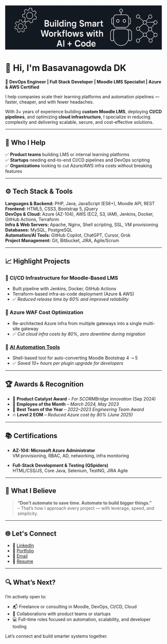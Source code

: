 ![Banner](banner.jpg)

# 👋 Hi, I'm Basavanagowda DK

🚀 **DevOps Engineer | Full Stack Developer | Moodle LMS Specialist | Azure & AWS Certified**

I help companies scale their learning platforms and automation pipelines — faster, cheaper, and with fewer headaches.

With 3+ years of experience building **custom Moodle LMS**, deploying **CI/CD pipelines**, and optimizing **cloud infrastructure**, I specialize in reducing complexity and delivering scalable, secure, and cost-effective solutions.

---

## 💼 Who I Help

✅ **Product teams** building LMS or internal learning platforms  
✅ **Startups** needing end-to-end CI/CD pipelines and DevOps scripting  
✅ **Organizations** looking to cut Azure/AWS infra costs without breaking features

---

## ⚙️ Tech Stack & Tools

**Languages & Backend:** PHP, Java, JavaScript (ES6+), Moodle API, REST  
**Frontend:** HTML5, CSS3, Bootstrap 5, jQuery  
**DevOps & Cloud:** Azure (AZ-104), AWS (EC2, S3, IAM), Jenkins, Docker, GitHub Actions, Terraform  
**Infra & Web Servers:** Apache, Nginx, Shell scripting, SSL, VM provisioning  
**Databases:** MySQL, PostgreSQL  
**Automation/AI Tools:** GitHub Copilot, ChatGPT, Cursor, Grok  
**Project Management:** Git, Bitbucket, JIRA, Agile/Scrum

---

## 📈 Highlight Projects

### 🔹 CI/CD Infrastructure for Moodle-Based LMS
- Built pipeline with Jenkins, Docker, GitHub Actions  
- Terraform-based infra-as-code deployment (Azure & AWS)  
- ✅ *Reduced release time by 60% and improved reliability*

### 🔹 Azure WAF Cost Optimization
- Re-architected Azure infra from multiple gateways into a single multi-site gateway  
- ✅ *Cut cloud infra costs by 80%, zero downtime during migration*

### 🔹 [AI Automation Tools](https://github.com/BASAVANAGOWDADK/ai-automation-tools)
- Shell-based tool for auto-converting Moodle Bootstrap 4 ➝ 5  
- ✅ *Saved 10+ hours per plugin upgrade for developers*

---

## 🏆 Awards & Recognition

- 🏅 **Product Catalyst Award** – *For SCORMBridge innovation* (Sep 2024)  
- 🧠 **Employee of the Month** – *March 2024, May 2023*  
- 💎 **Best Team of the Year** – *2022–2023 Engineering Team Award*  
- 🔥 **Level 2 EOM** – *Reduced Azure cost by 80% (June 2025)*

---

## 📚 Certifications

- **AZ-104: Microsoft Azure Administrator**  
  VM provisioning, RBAC, AD, networking, infra monitoring

- **Full-Stack Development & Testing (QSpiders)**  
  HTML/CSS/JS, Core Java, Selenium, TestNG, JIRA Agile

---

## 🧠 What I Believe

> **“Don’t automate to save time. Automate to build bigger things.”**  
> – That’s how I approach every project — with leverage, speed, and simplicity.

---

## 🌐 Let's Connect

- 🔗 [LinkedIn](https://www.linkedin.com/in/basavanagowda-d-k-b6b56a1a2)  
- 💼 [Portfolio](https://www.basavanagowdadk.work)  
- 📧 [Email](mailto:basavanagowdadk@gmail.com)  
- 📁 [Resume]([https://www.basavanagowdadk.work/resume](https://drive.google.com/drive/folders/10mMLMhv6o8Cd7BayDe4KqLI7waCaPWia?dmr=1&ec=wgc-drive-hero-goto))

---

## 🔍 What’s Next?

I’m actively open to:
- 📬 Freelance or consulting in Moodle, DevOps, CI/CD, Cloud
- 🤝 Collaborations with product teams or startups
- 💻 Full-time roles focused on automation, scalability, and developer tooling

Let’s connect and build smarter systems together.
